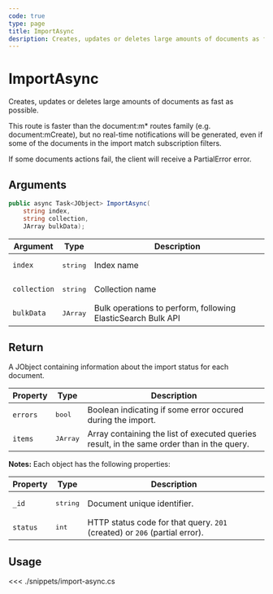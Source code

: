 ```yaml
---
code: true
type: page
title: ImportAsync
desription: Creates, updates or deletes large amounts of documents as fast as possible.
---
```


# ImportAsync

Creates, updates or deletes large amounts of documents as fast as possible.

This route is faster than the document:m* routes family (e.g. document:mCreate), but no real-time notifications will be generated, even if some of the documents in the import match subscription filters.

If some documents actions fail, the client will receive a PartialError error.

## Arguments

```csharp
public async Task<JObject> ImportAsync(
    string index,
    string collection,
    JArray bulkData);
```

| Argument     | Type              | Description                                                  |
|--------------|-------------------|--------------------------------------------------------------|
| `index`      | <pre>string</pre> | Index name                                                   |
| `collection` | <pre>string</pre> | Collection name                                              |
| `bulkData`   | <pre>JArray</pre> | Bulk operations to perform, following ElasticSearch Bulk API |

## Return

A JObject containing information about the import status for each document.

| Property | Type              | Description                                                                                |
| -------- | ----------------- | ------------------------------------------------------------------------------------------ |
| `errors` | <pre>bool</pre>   | Boolean indicating if some error occured during the import.                                |
| `items`  | <pre>JArray</pre> | Array containing the list of executed queries result, in the same order than in the query. |

**Notes:** Each object has the following properties:

| Property | Type              | Description                                                                                |
| -------- | ----------------- | ------------------------------------------------------------------------------------------ |
| `_id`    | <pre>string</pre> | Document unique identifier.                                                                |
| `status` | <pre>int</pre>    | HTTP status code for that query. `201` (created) or `206` (partial error).                 |

## Usage

<<< ./snippets/import-async.cs